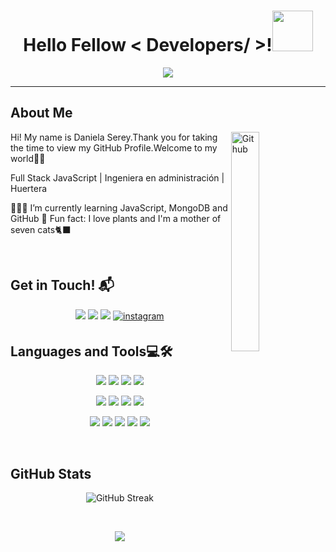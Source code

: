 <h1 align="center"> Hello Fellow < Developers/ >!<img src="https://media.giphy.com/media/w1OBpBd7kJqHrJnJ13/giphy.gif" width="65"></h1>
<p align="center">
<a href="https://git.io/typing-svg"><img src="https://readme-typing-svg.demolab.com?font=georgia&duration=3500&pause=1000&center=true&color=8F8F8F&random=false&width=435&lines=Full+Stack+Developer;Ingeniera+en+administraci%C3%B3n;Always+learning+new+things" /></a>
<hr/>
  
<h2> About Me </h2>
<img width="30%" align="right" alt="Github" src= "https://media.giphy.com/media/v1.Y2lkPTc5MGI3NjExbWNrOHV1NnJldHF4YzljeTh3NDdkYTVjbzlvdTZyNjkzbzdqZGdrNiZlcD12MV9pbnRlcm5hbF9naWZfYnlfaWQmY3Q9cw/ZvdMvotcDUKTrBI2w5/giphy.gif"/> 
<div><p>Hi! My name is Daniela Serey.Thank you for taking the time to view my GitHub Profile.Welcome to my world👩‍💻</p>
<p> Full Stack JavaScript | Ingeniera en administración | Huertera</p>

👩🏼‍💻 I’m currently learning JavaScript, MongoDB and GitHub
🌱 Fun fact: I love plants and I'm a mother of seven cats🐈‍⬛

<br>
<h2>Get in Touch! 📬</h2>
<p align="center">
<a target="_blank" href="https://www.linkedin.com/in/dserey/"><img src="https://img.shields.io/badge/-LinkedIn-000000?style=for-the-badge&logo=Linkedin&logoColor=white"></img></a>
<a target="_blank" href="mailto:dsereycamus@gmail.com"
><img src="https://img.shields.io/badge/-Gmail-000000?style=for-the-badge&logo=gmail&logoColor=white"></img></a>
<a target="_blank" href="https://github.com/dsereycamus"
><img src="https://img.shields.io/badge/-GitHub-000000?style=for-the-badge&logo=Github&logoColor=white"></img></a>
  <a href="https://instagram.com/dnla_sry" target="_blank">
<img src=https://img.shields.io/badge/Instagram-000000?style=for-the-badge&logo=instagram&logoColor=white alt=instagram style="margin-bottom: 5px;" />
</a>
</p>

<h2>Languages and Tools💻🛠</h2>
<p align="center">
<a target="_blank" href="https://github.com/dsereycamus"><img src="https://img.shields.io/badge/-HTML-000000?style=for-the-badge&logo=HTML5&logoColor=E34F26"></img></a>
<a target="_blank" href="https://github.com/dsereycamus"><img src="https://img.shields.io/badge/-CSS-000000?style=for-the-badge&logo=CSS3&logoColor=1572B6"></img></a>
<a target="_blank" href="https://github.com/dsereycamus"><img src="https://img.shields.io/badge/-Bootstrap-000000?style=for-the-badge&logo=bootstrap&logoColor=7952B3"></img></a>
<a target="_blank" href="https://github.com/dsereycamus"><img src="https://img.shields.io/badge/-JavaScript-000000?style=for-the-badge&logo=JavaScript&logoColor=F7DF1E"></img></a>
</p>
<p align="center">
<a target="_blank" href="https://github.com/dsereycamus"><img src="https://img.shields.io/badge/-MongoDB-000000?style=for-the-badge&logo=MongoDB&logoColor=47A248"></img></a>
<a target="_blank" href="https://github.com/dsereycamus"><img src="https://img.shields.io/badge/-ExpressJS-000000?style=for-the-badge&logo=Express&logoColor=white"></img></a>
<a target="_blank" href="https://github.com/dsereycamus"><img src="https://img.shields.io/badge/-React-000000?style=for-the-badge&logo=React&logoColor=61DAFB"></img></a>
<a target="_blank" href="https://github.com/dsereycamus"><img src="https://img.shields.io/badge/-Node.js-000000?style=for-the-badge&logo=node.js&logoColor=339933"></img></a>
</p>
<p align="center">
<a target="_blank" href="https://github.com/dsereycamus"><img src="https://img.shields.io/badge/-Git-000000?style=for-the-badge&logo=Git&logoColor=F05032"></img></a>
<a target="_blank" href="https://github.com/dsereycamus"><img src="https://img.shields.io/badge/-Postman-000000?style=for-the-badge&logo=Postman&logoColor=FF6C37"></img></a>
<a target="_blank" href="https://github.com/dsereycamus"><img src="https://img.shields.io/badge/-Jira-000000?style=for-the-badge&logo=jira&logoColor=0052CC"></img></a>
<a target="_blank" href="https://github.com/dsereycamus"><img src="https://img.shields.io/badge/-Miro-000000?style=for-the-badge&logo=miro&logoColor=white"></img></a>
<a target="_blank" href="https://github.com/dsereycamus"><img src="https://img.shields.io/badge/Visual%20Studio%20Code-000000.svg?style=for-the-badge&logo=visual-studio-code&logoColor=007ACC""></img></a>
</p>
<br>

<h2>GitHub Stats</h2>
<p align="center"><img src="https://github-readme-streak-stats.herokuapp.com?user=dsereycamus&theme=transparent" alt="GitHub Streak" /></p>
&nbsp;<p align="center"><img src="https://github-readme-stats.vercel.app/api?username=dsereycamus&show_icons=true&theme=light&locale=en&rank_icon=github"/></p>

<!--   
<h1 align="center"> Hello Fellow < Developers/ >!<img src="https://media.giphy.com/media/hvRJCLFzcasrR4ia7z/giphy.gif" width="35"></h1>
</p>-->
   

